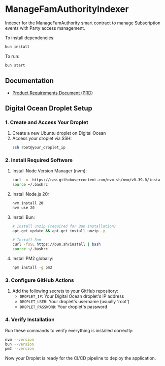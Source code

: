 # ManageFamAuthorityIndexer

Indexer for the ManageFamAuthority smart contract to manage Subscription events with Party access management.

To install dependencies:

```bash
bun install
```

To run:

```bash
bun start
```

## Documentation

- [Product Requirements Document (PRD)](./requirements.md)

## Digital Ocean Droplet Setup

### 1. Create and Access Your Droplet

1. Create a new Ubuntu droplet on Digital Ocean
2. Access your droplet via SSH:
   ```bash
   ssh root@your_droplet_ip
   ```

### 2. Install Required Software

1. Install Node Version Manager (nvm):

   ```bash
   curl -o- https://raw.githubusercontent.com/nvm-sh/nvm/v0.39.0/install.sh | bash
   source ~/.bashrc
   ```

2. Install Node.js 20:

   ```bash
   nvm install 20
   nvm use 20
   ```

3. Install Bun:

   ```bash
   # Install unzip (required for Bun installation)
   apt-get update && apt-get install unzip -y

   # Install Bun
   curl -fsSL https://bun.sh/install | bash
   source ~/.bashrc
   ```

4. Install PM2 globally:
   ```bash
   npm install -g pm2
   ```

### 3. Configure GitHub Actions

1. Add the following secrets to your GitHub repository:
   - `DROPLET_IP`: Your Digital Ocean droplet's IP address
   - `DROPLET_USER`: Your droplet's username (usually 'root')
   - `DROPLET_PASSWORD`: Your droplet's password

### 4. Verify Installation

Run these commands to verify everything is installed correctly:

```bash
nvm --version
bun --version
pm2 --version
```

Now your Droplet is ready for the CI/CD pipeline to deploy the application.
